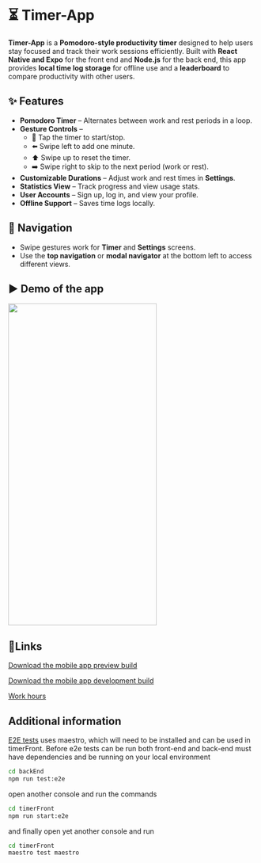 # ⏳ Timer-App

**Timer-App** is a **Pomodoro-style productivity timer** designed to help users stay focused and track their work sessions efficiently. Built with **React Native and Expo** for the front end and **Node.js** for the back end, this app provides **local time log storage** for offline use and a **leaderboard** to compare productivity with other users.

## ✨ Features

-   **Pomodoro Timer** – Alternates between work and rest periods in a loop.
-   **Gesture Controls** –
    -   🏁 Tap the timer to start/stop.
    -   ⬅️ Swipe left to add one minute.
    -   ⬆️ Swipe up to reset the timer.
    -   ➡️ Swipe right to skip to the next period (work or rest).
-   **Customizable Durations** – Adjust work and rest times in **Settings**.
-   **Statistics View** – Track progress and view usage stats.
-   **User Accounts** – Sign up, log in, and view your profile.
-   **Offline Support** – Saves time logs locally.

## 📱 Navigation

-   Swipe gestures work for **Timer** and **Settings** screens.
-   Use the **top navigation** or **modal navigator** at the bottom left to access different views.

## ▶️ Demo of the app

<img src="https://github.com/aitoAarni/Timer-App/blob/main/appDemo.gif" width="300" height="650">

## 🔗Links

[Download the mobile app preview build](https://expo.dev/accounts/isovertti/projects/timerFront/builds/c9cfadde-0830-4e03-aa90-e69704bf9f9a)

[Download the mobile app development build](https://expo.dev/accounts/isovertti/projects/timerFront/builds/V738eaf96-4906-4a7b-b736-d41b5f218975)

[Work hours](hours.md)

## Additional information

[E2E tests](timerFront/maestro/) uses maestro, which will need to be installed and can be used in timerFront. Before e2e tests can be run both front-end and back-end must have dependencies and be running on your local environment

```bash
cd backEnd
npm run test:e2e
```

open another console and run the commands

```bash
cd timerFront
npm run start:e2e
```

and finally open yet another console and run

```bash
cd timerFront
maestro test maestro
```
